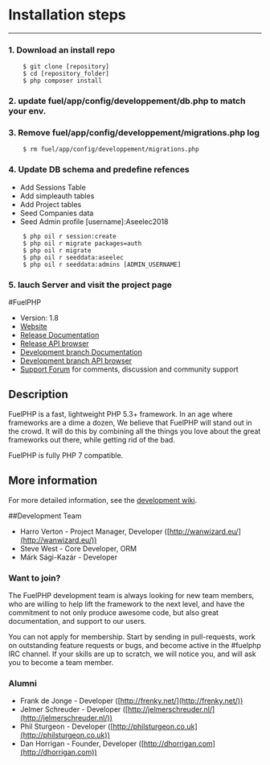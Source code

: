 # Installation steps
---

### 1. Download an install repo
	
```
	$ git clone [repository]
	$ cd [repository_folder]
	$ php composer install
```
	
### 2. update fuel/app/config/developpement/db.php to match your env.


### 3. Remove fuel/app/config/developpement/migrations.php log
	
```
	$ rm fuel/app/config/developpement/migrations.php
```
	
### 4. Update DB schema and predefine refences

- Add Sessions Table
- Add simpleauth tables
- Add Project tables
- Seed Companies data
- Seed Admin profile [username]:Aseelec2018

```
	$ php oil r session:create
	$ php oil r migrate packages=auth
	$ php oil r migrate
	$ php oil r seeddata:aseelec
	$ php oil r seeddata:admins [ADMIN_USERNAME]
```

### 5. lauch Server and visit the project page



#FuelPHP

* Version: 1.8
* [Website](http://fuelphp.com/)
* [Release Documentation](http://docs.fuelphp.com)
* [Release API browser](http://api.fuelphp.com)
* [Development branch Documentation](http://dev-docs.fuelphp.com)
* [Development branch API browser](http://dev-api.fuelphp.com)
* [Support Forum](http://fuelphp.com/forums) for comments, discussion and community support

## Description

FuelPHP is a fast, lightweight PHP 5.3+ framework. In an age where frameworks are a dime a dozen, We believe that FuelPHP will stand out in the crowd.  It will do this by combining all the things you love about the great frameworks out there, while getting rid of the bad.

FuelPHP is fully PHP 7 compatible.

## More information

For more detailed information, see the [development wiki](https://github.com/fuelphp/fuelphp/wiki).

##Development Team

* Harro Verton - Project Manager, Developer ([http://wanwizard.eu/](http://wanwizard.eu/))
* Steve West - Core Developer, ORM
* Márk Sági-Kazár - Developer

### Want to join?

The FuelPHP development team is always looking for new team members, who are willing
to help lift the framework to the next level, and have the commitment to not only
produce awesome code, but also great documentation, and support to our users.

You can not apply for membership. Start by sending in pull-requests, work on outstanding
feature requests or bugs, and become active in the #fuelphp IRC channel. If your skills
are up to scratch, we will notice you, and will ask you to become a team member.

### Alumni

* Frank de Jonge - Developer ([http://frenky.net/](http://frenky.net/))
* Jelmer Schreuder - Developer ([http://jelmerschreuder.nl/](http://jelmerschreuder.nl/))
* Phil Sturgeon - Developer ([http://philsturgeon.co.uk](http://philsturgeon.co.uk))
* Dan Horrigan - Founder, Developer ([http://dhorrigan.com](http://dhorrigan.com))
